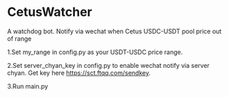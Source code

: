 # CetusWatcher
A watchdog bot. Notify via wechat when Cetus USDC-USDT pool price out of range

1.Set my_range in config.py as your USDT-USDC price range.

2.Set server_chyan_key in config.py to enable wechat notify via server chyan. Get key here https://sct.ftqq.com/sendkey.

3.Run main.py

